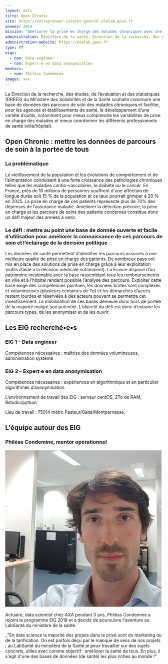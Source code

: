 ```yaml
---
layout: defi
titre: Open Chronic
site: https://entrepreneur-interet-general.etalab.gouv.fr
annees: 2019
mission: "Améliorer la prise en charge des malades chroniques avec une nouvelle base de données de santé"
administration: Ministère de la santé, Direction de la recherche, des études, de l’évaluation et des statistiques
administration-website: https://etalab.gouv.fr
type: ??
eigs:
  - nom: Data engineer
  - nom: Expert·e en data anonymisation
mentors: 
  - nom: Philéas Condemine
images: xxx
---
```


La Direction de la recherche, des études, de l’évaluation et des
statistiques (DREES) du Ministère des Solidarités et de la Santé 
souhaite construire une base de données des parcours de soin des 
malades chroniques et faciliter, pour les agences et établissements
de santé, le développement d’une variété d’outils, notamment pour 
mieux comprendre les variabilités de prise en charge des malades et 
mieux coordonner les différents professionnels de santé (ville/hôpital).

## Open Chronic : mettre les données de parcours de soin à la portée de tous 

### La problématique 

Le vieillissement de la population et les évolutions de comportement et de l’alimentation conduisent à une forte croissance des pathologies chroniques telles que les maladies cardio-vasculaires, le diabète ou le cancer. En France, près de 10 millions de personnes souffrent d'une affection de longue durée soit 15 % de la population et ce taux pourrait grimper à 20 % en 2025. La prise en charge de ces patients représente plus de 70% des dépenses de l’assurance maladie. Améliorer la détection précoce, la prise en charge et les parcours de soins des patients concernés constitue donc un défi majeur des années à venir.

### Le défi : mettre au point une base de donnée ouverte et facile d’utilisation pour améliorer la connaissance de ces parcours de soin et l’éclairage de la décision politique

Les données de santé permettent d’identifier les parcours associés à une meilleure qualité de prise en charge des patients. De nombreux pays ont mis en place des solutions de prise en charge grâce à leur exploitation (outils d’aide à la décision médicale notamment). La France dispose d’un patrimoine inestimable avec la base rassemblant tous les remboursements en ville et à l’hôpital rendant possible l’analyse des parcours. Exploiter cette base exige des compétences pointues, les données brutes sont complexes et volumineuses (plusieurs centaines de To) et les démarches d'accès restent lourdes et réservées à des acteurs pouvant se permettre cet investissement. La mobilisation de ces bases demeure donc hors de portée de la majorité malgré son potentiel. L’objectif du défi est donc d’extraire les parcours types, de les anonymiser et de les ouvrir.

## Les EIG recherché•e•s 

### EIG 1 - Data engineer
Compétences nécessaires : maîtrise des données volumineuses, administration système

### EIG 2 – Expert·e en data anonymisation
Compétences nécessaires : expériences en algorithmique et en particulier algorithmes d’anonymisation.

L’environnement de travail des EIG : serveur centOS, 2To de RAM, Rstudio/python

Lieu de travail : 75014 métro Pasteur/Gaité/Montparnasse.

## L'équipe autour des EIG

### Philéas Condemine, mentor opérationnel

![Philéas Condemine](/img/communaute/phileas-condemine.png)

Actuaire, data scientist chez AXA pendant 3 ans, Philéas Condemine a rejoint le programme EIG 2018 et a décidé de poursuivre l'aventure au LabSanté du ministère de la santé.

_"En data science la majorité des projets dans le privé sont du marketing ou de la tarification. On est parfois déçu par le manque de sens de nos projets ; au LabSanté du ministère de la Santé je peux travailler sur des sujets concrets, utiles avec comme objectif : améliorer la santé de tous. En plus, il s'agit d'une des bases de données (de santé) les plus riches au monde !" 
